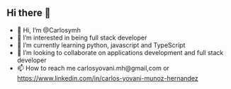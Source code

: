 ## Hi there 👋
- 👋 Hi, I’m @Carlosymh
- 👀 I’m interested in being full stack developer
- 🌱 I’m currently learning  python, javascript and TypeScript 
- 💞️ I’m looking to collaborate on applications development and full stack developer
- 📫 How to reach me carlosyovani.mh@gmail,com  or https://www.linkedin.com/in/carlos-yovani-munoz-hernandez

<!---
Carlosymh/Carlosymh is a ✨ special ✨ repository because its `README.md` (this file) appears on your GitHub profile.
You can click the Preview link to take a look at your changes.
--->
